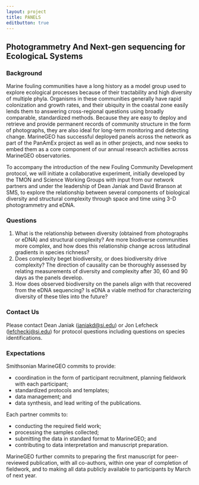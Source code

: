 ```yaml
---
layout: project
title: PANELS
editbutton: true
---
```


## Photogrammetry And Next-gen sequencing for EcologicaL Systems  

### Background  

Marine fouling communities have a long history as a model group used to explore ecological processes because of their tractability and high diversity of multiple phyla. Organisms in these communities generally have rapid colonization and growth rates, and their ubiquity in the coastal zone easily lends them to answering cross-regional questions using broadly comparable, standardized methods. Because they are easy to deploy and retrieve and provide permanent records of community structure in the form of photographs, they are also ideal for long-term monitoring and detecting change. MarineGEO has successful deployed panels across the network as part of the PanAmEx project as well as in other projects, and now seeks to embed them as a core component of our annual research activities across MarineGEO observatories.   

To accompany the introduction of the new Fouling Community Development protocol, we will initiate a collaborative experiment, initially developed by the TMON and Science Working Groups with input from our network partners and under the leadership of Dean Janiak and David Branson at SMS, to explore the relationship between several components of biological diversity and structural complexity through space and time using 3-D photogrammetry and eDNA.  

### Questions    
1. What is the relationship between diversity (obtained from photographs or eDNA) and structural complexity? Are more biodiverse communities more complex, and how does this relationship change across latitudinal gradients in species richness?  
2. Does complexity beget biodiversity, or does biodiversity drive complexity? The direction of causality can be thoroughly assessed by relating measurements of diversity and complexity after 30, 60 and 90 days as the panels develop.  
3. How does observed biodiversity on the panels align with that recovered from the eDNA sequencing? Is eDNA a viable method for characterizing diversity of these tiles into the future?  

### Contact Us  

Please contact Dean Janiak (janiakd@si.edu) or Jon Lefcheck (lefcheckj@si.edu) for protocol questions including questions on species identifications.  

### Expectations

Smithsonian MarineGEO commits to provide:

- coordination in the form of participant recruitment, planning fieldwork with each participant;
- standardized protocols and templates;
- data management; and
- data synthesis, and lead writing of the publications.

Each partner commits to:
- conducting the required field work;
- processing the samples collected;
- submitting the data in standard format to MarineGEO; and
- contributing to data interpretation and manuscript preparation.

MarineGEO further commits to preparing the first manuscript for peer-reviewed publication, with all co-authors, within one year of completion of fieldwork, and to making all data publicly available to participants by March of next year.